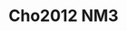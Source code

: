 # Cho2012 NM3
<a name="material" />
<script type="application/ld+json">

  {
    "@context": "https://schema.org/",
    "@type": "ChemicalSubstance",
    "http://purl.org/dc/terms/conformsTo":
      {
        "@type": "CreativeWork",
        "@id": "https://bioschemas.org/profiles/ChemicalSubstance/0.4-RELEASE/"
      },
    "@id": "https://egonw.github.io/nanowiki/nanowiki190.html#material",
    "name": "Cho2012 NM3",
    "sameAs: "http://127.0.0.1/mediawiki/index.php/Special:URIResolver/Cho2012_NM3"
  }
</script>

